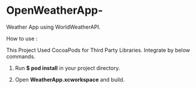 # OpenWeatherApp-
Weather App using WorldWeatherAPI.

How to use : 

This Project Used CocoaPods for Third Party Libraries. Integrate by below commands.

1. Run **$ pod install** in your project directory.

2. Open **WeatherApp.xcworkspace** and build.
